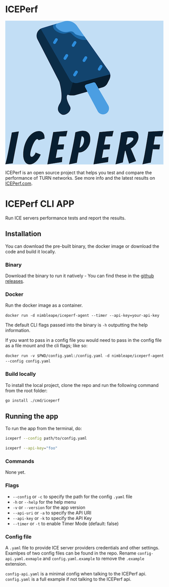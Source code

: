 # ICEPerf
![ICEPerf logo](assets/ICEPerf_fulllogo_nobuffer.png)

ICEPerf is an open source project that helps you test and compare the performance of TURN networks. See more info and the latest results on [ICEPerf.com](https://iceperf.com).


# ICEPerf CLI APP
Run ICE servers performance tests and report the results.

## Installation
You can download the pre-built binary, the docker image or download the code and build it locally.

### Binary
Download the binary to run it natively - You can find these in the [github releases](https://github.com/nimbleape/iceperf-agent/releases).

### Docker

Run the docker image as a container.

`docker run -d nimbleape/iceperf-agent --timer --api-key=your-api-key`

The default CLI flags passed into the binary is `-h` outputting the help information.

If you want to pass in a config file you would need to pass in the config file as a file mount and the cli flags; like so:

`docker run -v $PWD/config.yaml:/config.yaml -d nimbleape/iceperf-agent --config config.yaml`

### Build locally
To install the local project, clone the repo and run the following command from the root folder:

```zsh
go install ./cmd/iceperf
```

## Running the app
To run the app from the terminal, do:

```zsh
iceperf --config path/to/config.yaml
```

```zsh
iceperf --api-key="foo"
```

### Commands
None yet.

### Flags
- `--config` or `-c` to specify the path for the config `.yaml` file
- `-h` or `--help` for the help menu
- `-v` or `--version` for the app version
- `--api-uri` or `-a` to specify the API URI
- `--api-key` or `-k` to specify the API Key
- `--timer` or `-t` to enable Timer Mode (default: false)

### Config file
A `.yaml` file to provide ICE server providers credentials and other settings. Examlpes of two config files can be found in the repo. Rename `config-api.yaml.exmaple` and `config.yaml.example` to remove the `.example` extension.

`config-api.yaml` is a minimal config when talking to the ICEPerf api.
`config.yaml` is a full example if not talking to the ICEPerf api.
